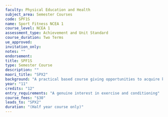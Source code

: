```yaml
---
faculty: Physical Education and Health
subject_area: Semester Courses
code: SPF1S
name: Sport Fitness NCEA 1
course_level: NCEA 1
assessment_type: Achievement and Unit Standard
course_duration: Two Terms
ue_approved: 
invitation_only: 
notes: ""
endorsement: 
title: SPF1S
type: Semester Course
description: ""
maori_title: "SPX2"
background: "A practical based course giving opportunities to acquire knowledge and understanding of fitness and exercise activities. Student will demonstrate a number of exercise techniques in using gym equipment, participate in fitness activities related to a sport of their choice and participate in leisure activities."
year: "11"
credits: "12"
entry_requirements: "A genuine interest in exercise and conditioning"
course_fees: "$30"
leads_to: "SPX2"
duration: "(Half year course only)"
---
```

